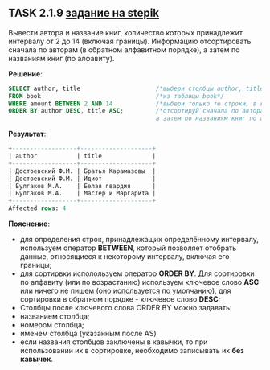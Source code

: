 ## TASK 2.1.9 [задание на stepik](https://stepik.org/lesson/297509/step/11?unit=279269)
Вывести  автора и название  книг, количество которых принадлежит интервалу от 2 до 14 (включая границы). 
Информацию  отсортировать сначала по авторам (в обратном алфавитном порядке), а затем по названиям книг (по алфавиту).

**Решение**:

```SQL
SELECT author, title                     /*выбери столбцы author, title*/
FROM book                                /*из таблицы book*/
WHERE amount BETWEEN 2 AND 14            /*выбери только те строки, в которых количество принадлежит интервалу от 2 до 14 (включая границы)*/
ORDER BY author DESC, title ASC;         /*отсортируй сначала по авторам в обратном алфавитном порядке,
                                         а затем по названиям книг по алфавиту*/
```

**Результат**:

```SQL
+------------------+--------------------+
| author           | title              |
+------------------+--------------------+
| Достоевский Ф.М. | Братья Карамазовы  |
| Достоевский Ф.М. | Идиот              |
| Булгаков М.А.    | Белая гвардия      |
| Булгаков М.А.    | Мастер и Маргарита |
+------------------+--------------------+
Affected rows: 4
```

**Пояснение**:
- для определения строк, принадлежащих определённому интервалу, используем оператор **BETWEEN**,
который позволяет отобрать данные, относящиеся к некоторому интервалу, включая его границы;
- для сортирвки исполользуем оператор **ORDER BY**. Для сортировки по алфавиту (или по возрастанию) используем ключевое слово **ASC** или ничего не пишем
(оно используется по умолчанию), для сортировки в обратном порядке - ключевое слово **DESC**;
- Столбцы после ключевого слова ORDER BY можно задавать:
 - названием столбца;
 - номером столбца;
 - именем столбца (указанным после AS)
- если названия столбцов заключены в кавычки, то при использовании их в сортировке, необходимо записывать их **без кавычек**.
